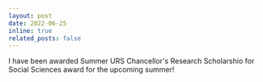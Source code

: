 ```yaml
---
layout: post
date: 2022-06-25
inline: true
related_posts: false
---
```


I have been awarded Summer URS Chancellor's Research Scholarshio for Social Sciences award for the upcoming summer!
